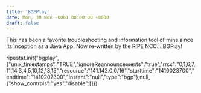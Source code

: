 ```yaml
---
title: 'BGPPlay'
date: Mon, 30 Nov -0001 00:00:00 +0000
draft: false
---
```


This has been a favorite troubleshooting and information tool of mine since its inception as a Java App. Now re-written by the RIPE NCC....BGPlay!

ripestat.init("bgplay",{"unix\_timestamps":"TRUE","ignoreReannouncements":"true","rrcs":"0,1,6,7,11,14,3,4,5,10,12,13,15","resource":"141.142.0.0/16","starttime":"1410023700","endtime":"1410207300","instant":"null","type":"bgp"},null,{"show\_controls":"yes","disable":\[\]})